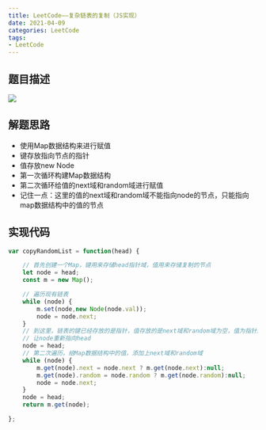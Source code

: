 ```yaml
---
title: LeetCode——复杂链表的复制（JS实现）
date: 2021-04-09
categories: LeetCode
tags: 
- LeetCode
---
```

## 题目描述
![](https://img-blog.csdnimg.cn/img_convert/7c662a149351fdfcc552b7753e3b9c36.png)

## 解题思路
* 使用Map数据结构来进行赋值
* 键存放指向节点的指针
* 值存放new Node
* 第一次循环构建Map数据结构
* 第二次循环给值的next域和random域进行赋值
* 记住一点：这里的值的next域和random域不能指向node的节点，只能指向map数据结构中的值的节点

## 实现代码
```js
var copyRandomList = function(head) {

    // 首先创建一个Map，键用来存储head指针域，值用来存储复制的节点
    let node = head;
    const m = new Map();

    // 遍历现有链表
    while (node) {
        m.set(node,new Node(node.val));
        node = node.next;
    }
    // 到这里，链表的键已经存放的是指针，值存放的是next域和random域为空，值为指针所指的val
    // 让node重新指向head
    node = head;
    // 第二次遍历，给Map数据结构中的值，添加上next域和random域
    while (node) {
        m.get(node).next = node.next ? m.get(node.next):null;
        m.get(node).random = node.random ? m.get(node.random):null;
        node = node.next;
    }
    node = head;
    return m.get(node);

};
```